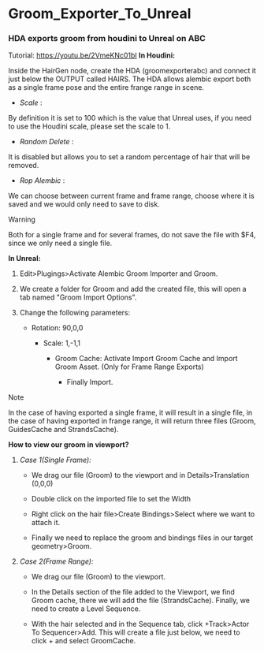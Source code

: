 # Groom_Exporter_To_Unreal
### HDA exports groom from houdini to Unreal on ABC
Tutorial: https://youtu.be/2VmeKNc01bI
**In Houdini:**

  Inside the HairGen node, create the HDA (groomexporterabc) and connect it just below the OUTPUT called HAIRS.
  The HDA allows alembic export both as a single frame pose and the entire frange range in scene.

  - *Scale* :

  By definition it is set to 100 which is the value that Unreal uses, if you need to use the Houdini scale, please set the scale to 1.

  - *Random Delete* :

  It is disabled but allows you to set a random percentage of hair that will be removed.

  - *Rop Alembic* :

  We can choose between current frame and frame range, choose where it is saved and we would only need to save to disk.

  > [!WARNING]
  > Both for a single frame and for several frames, do not save the file with $F4, since we only need a single file.
  
**In Unreal:**

1. Edit>Plugings>Activate Alembic Groom Importer and Groom.

2. We create a folder for Groom and add the created file, this will open a tab named "Groom Import Options".

3. Change the following parameters:

    - Rotation: 90,0,0

      - Scale: 1,-1,1

        - Groom Cache: Activate Import Groom Cache and Import Groom Asset. (Only for Frame Range Exports)

          - Finally Import.
           
> [!NOTE]
> In the case of having exported a single frame, it will result in a single file, in the case of having exported in frange range, it will return three files (Groom, GuidesCache and StrandsCache).

**How to view our groom in viewport?**

1. _Case 1(Single Frame):_

    - We drag our file (Groom) to the viewport and in Details>Translation (0,0,0)
  
    - Double click on the imported file to set the Width

    - Right click on the hair file>Create Bindings>Select where we want to attach it.

    - Finally we need to replace the groom and bindings files in our target geometry>Groom.

2. _Case 2(Frame Range):_

    - We drag our file (Groom) to the viewport. 

    - In the Details section of the file added to the Viewport, we find Groom cache, there we will add the file (StrandsCache). Finally, we need to create a Level Sequence.

    - With the hair selected and in the Sequence tab, click +Track>Actor To Sequencer>Add. This will create a file just below, we need to click + and select GroomCache.
